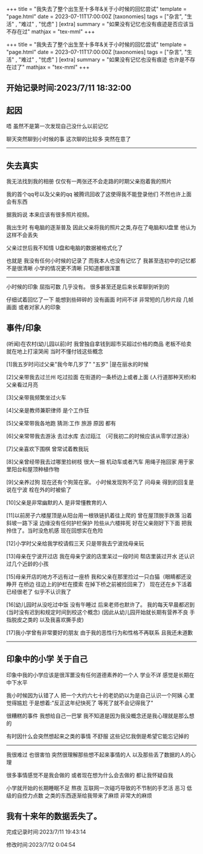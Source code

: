 +++
title = "我失去了整个出生至十多年&关于小时候的回忆尝试"
template = "page.html"
date = 2023-07-11T17:00:00Z
[taxonomies]
tags = ["杂言", "生活" , "难过" , "忧虑" ]
[extra]
summary = "如果没有记忆也没有痕迹是否应该当不存在过"
mathjax = "tex-mml"
+++

+++
title = "我失去了整个出生至十多年&关于小时候的回忆尝试"
template = "page.html"
date = 2023-07-11T17:00:00Z
[taxonomies]
tags = ["杂言", "生活" , "难过" , "忧虑" ]
[extra]
summary = "如果没有记忆也没有痕迹  也许是不存在过了"
mathjax = "tex-mml"
+++

开始记录时间:2023/7/11   18:32:00
-----------------------------


起因
----

唔 虽然不是第一次发现自己没什么以前记忆   

聊天突然聊到小时候的事  这次聊的比较多  突然在意了

-------------------------------------------------------

失去真实
---

我无法找到我的相册  仅仅有一两张还不会走路的时期父亲抱着我的照片  

我的首个qq号以及父亲的qq  被腾讯回收了这使得我不能登录他们  不然也许上面会有东西


据我妈说 本来应该有很多照片视频。  

我出生时 有电脑的逐渐普及 因此父亲将我的照片之类,存在了电脑和U盘里  他认为这样不会丢失

父亲过世后我不知情  U盘和电脑的数据被格式化了

也就是   我没有任何小时候的记录了 而我本人也没有记忆了   我甚至连初中的记忆都不是很清晰  小学的情况更不清晰 只知道都很浑噩

-------------------------------------------------------------------------

小时候的印象  屈指可数 几乎没有。 很多甚至还是后来长辈聊到听到的   

仔细试着回忆了一下  能想到些碎碎的 没有画面 时间不详 非常短的几秒片段 几帧画面 或者对家人的印象


事件/印象
--------

(听闻)在农村(幼儿园以前)时 我曾独自拿钱到超市买超过价格的商品  老板不给卖就在地上打滚哭闹 当时不懂付钱这些概念

[1]我五岁时问过父亲"我今年几岁了" "五岁"  |是在丽水的时候

[2]父亲带我去过兰州 吃过拉面  在街道的一条桥边上或者上面 (人行道那种天桥)和父亲看过月亮

[3]父亲带我频繁坐过火车

[4]父亲是教师兼职律师  是个工作狂

[5]父亲常带我各地跑  猜测:工作 旅游 原因 都有

[6]父亲常带我去游泳  去过水库 去过瓯江     （可我初二的时候应该从零学过游泳）

[7]父亲喜欢下围棋   曾常试着教我玩

[8]父亲曾经带我去过哪里捡树枝  很大一捆  机动车或者汽车 用绳子拖回家 用于家里阳台和屋顶种植作物

[9]父亲养过狗 现在还有个狗笼在家。    小时候发现狗不见了 问母亲 得到的回复是说在宁波   栓在外的时被偷了

[10]父亲是非常幽默的人  是非常懂教育的人

[11]以前房子六楼屋顶是从阳台用一根铁链扒着往上爬的  曾在屋顶脱手跌落 沿着斜坡一路下滚  边缘没有任何护栏保护   险些从六楼摔死  好在父亲刚好下下面 把我拎住了。当时没危机感  现在回想实在危险

[12]小学时父亲给我学校请假三天  只是带我去宁波找母亲玩

[13]母亲在宁波开过店  我在母亲宁波的店里呆过一段时间   帮店里装过开水  还认识过几个近龄的小孩


[15]母亲开店的地方不远有过一座桥 我和父亲在那里捡过一只白猫（眼睛都还没睁开 在桥边 往边上的护栏在摸索 在掉下桥之前被捡回来了）  现在还在乡下活着   已经很老了  似乎不认识我了

[16]幼儿园时从没吃过中饭  没有午睡过 后来老师也默许了。    我的每天早晨都迟到(当时没有迟到和规定时间到校这个概念)    (因此从幼儿园开始就长期有营养不良  手指脱皮之类的  以及我喜欢撕手皮)

[17]我小学曾有非常要好的朋友  由于我的恶性行为和性格不再联系 且我还未道歉

------------------------------------------------------------------------------------------------------------------------------------------------------------------------

印象中的小学  关于自己
---------

印象中我的小学应该是很浑噩没有任何道德素养的一个人 学业不详   感觉是长期在中下水平 

我小时候因为认错了人  把一个大约六七十的老奶奶以为是自己认识一个阿姨   心里觉得尴尬 于是想着:"反正这年纪快死了 等死了就不会记得我了"

很糟糕的事件  我想给自己一巴掌  我不知道是因为我没概念还是我心理就是那么想的

有时因什么会突然想起来之类的事情  不舒服 这些记忆我倒是希望它能忘记掉的

--------------------------------------------------------

我很难过 也很害怕  突然很理解那些想不起来事情的人 以及那些丢了数据的人的心理

很多事情感觉不是我会做的  或者现在想为什么会去做的 都让我怀疑自我

小学就开始的长期睡眠不足 熬夜 互联网一次碰巧导致的不节制的手艺活 恶习 低级的自控力点数 之类的东西逐渐给我带来了麻烦   非常大的麻烦


我有十来年的数据丢失了。
---------------------


完成记录时间:2023/7/11 19:43:14


修改时间:2023/7/12 0:04:54

